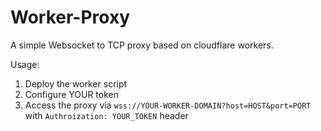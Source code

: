 # Worker-Proxy
A simple Websocket to TCP proxy based on cloudflare workers.

Usage:
1. Deploy the worker script
2. Configure YOUR token
3. Access the proxy via `wss://YOUR-WORKER-DOMAIN?host=HOST&port=PORT` with `Authroization: YOUR_TOKEN` header
